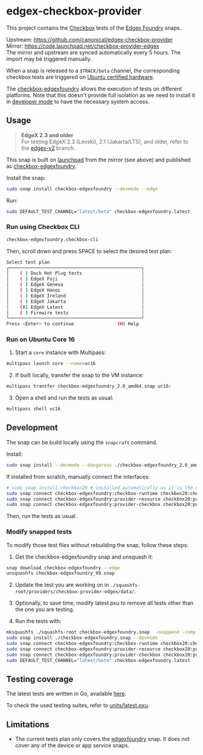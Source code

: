 # edgex-checkbox-provider

This project contains the [Checkbox](https://checkbox.readthedocs.io/en/latest/) tests of the [Edgex Foundry](https://docs.edgexfoundry.org/) snaps.

Upstream: https://github.com/canonical/edgex-checkbox-provider  
Mirror: https://code.launchpad.net/checkbox-provider-edgex  
The mirror and upstream are synced automatically every 5 hours. The import may be triggered manually.

When a snap is released to a `$TRACK/beta` channel, the corresponding checkbox tests are triggered on [Ubuntu certified hardware](https://ubuntu.com/certified).

The [checkbox-edgexfoundry](https://snapcraft.io/checkbox-edgexfoundry) allows the execution of tests on different platforms.
Note that this doesn't provide full isolation as we need to install it in [developer mode](https://snapcraft.io/docs/install-modes#heading--developer) to have the necessary system access.

## Usage
> **EdgeX 2.3 and older**  
> For testing EdgeX 2.3 (Levski), 2.1 (Jakarta/LTS), and older, refer to the [edgex-v2](https://github.com/canonical/edgex-checkbox-provider/tree/edgex-v2) branch.

This snap is built on
[launchpad](https://launchpad.net/~ce-certification-qa/+snap/checkbox-edgexfoundry-edge)
from the mirror (see above) and published as
[checkbox-edgexfoundry](https://snapcraft.io/checkbox-edgexfoundry).


Install the snap:
```bash
sudo snap install checkbox-edgexfoundry --devmode --edge
```

Run:
```bash
sudo DEFAULT_TEST_CHANNEL="latest/beta" checkbox-edgexfoundry.latest
```

### Run using Checkbox CLI
```bash
checkbox-edgexfoundry.checkbox-cli
```

Then, scroll down and press SPACE to select the desired test plan:
```bash
Select test plan
┌─────────────────────────────────────────────────┐
│    ( ) Dock Hot Plug tests                      │
│    ( ) EdgeX Fuji                               │
│    ( ) EdgeX Geneva                             │
│    ( ) EdgeX Hanoi                              │
│    ( ) EdgeX Ireland                            │
│    ( ) EdgeX Jakarta                            │
│    (X) EdgeX Latest                             │
│    ( ) Firewire tests                           │
└─────────────────────────────────────────────────┘
Press <Enter> to continue                (H) Help
```

### Run on Ubuntu Core 16

1. Start a `core` instance with Multipass:
```bash
multipass launch core --name=uc16
```

2. If built locally, transfer the snap to the VM instance:
```bash
multipass transfer checkbox-edgexfoundry_2.0_amd64.snap uc16:
```

3. Open a shell and run the tests as usual:
```bash
multipass shell uc16
```
## Development
The snap can be build locally using the `snapcraft` command.

Install:
```bash
sudo snap install --devmode --dangerous ./checkbox-edgexfoundry_2.0_amd64.snap
```

If installed from scratch, manually connect the interfaces:
```bash
# sudo snap install checkbox20 # installed automatically as it is the default provider for a few plugs
sudo snap connect checkbox-edgexfoundry:checkbox-runtime checkbox20:checkbox-runtime
sudo snap connect checkbox-edgexfoundry:provider-resource checkbox20:provider-resource
sudo snap connect checkbox-edgexfoundry:provider-checkbox checkbox20:provider-checkbox
```

Then, run the tests as usual.

### Modify snapped tests
To modify those test files without rebuilding the snap, follow these steps:
1. Get the checkbox-edgexfoundry snap and unsquash it:

```bash
snap download checkbox-edgexfoundry --edge
unsquashfs checkbox-edgexfoundry_99.snap 
```

2. Update the test you are working on in `./squashfs-root/providers/checkbox-provider-edgex/data/`.

3. Optionally, to save time, modify latest.pxu to remove all tests other than the one you are testing.

4. Run the tests with:

```bash
mksquashfs ./squashfs-root checkbox-edgexfoundry.snap  -noappend -comp xz -all-root -no-xattrs -no-fragments
sudo snap install ./checkbox-edgexfoundry.snap --devmode
sudo snap connect checkbox-edgexfoundry:checkbox-runtime checkbox20:checkbox-runtime
sudo snap connect checkbox-edgexfoundry:provider-resource checkbox20:provider-resource
sudo snap connect checkbox-edgexfoundry:provider-checkbox checkbox20:provider-checkbox
sudo DEFAULT_TEST_CHANNEL="latest/beta" checkbox-edgexfoundry.latest
```

## Testing coverage
The latest tests are written in Go, available [here](https://github.com/canonical/edgex-snap-testing/tree/main/test/suites).

To check the used testing suites, refer to [units/latest.pxu](units/latest.pxu).

## Limitations
- The current tests plan only covers the [edgexfoundry](https://snapcraft.io/edgexfoundry) snap. It does not cover any of the device or app service snaps.


